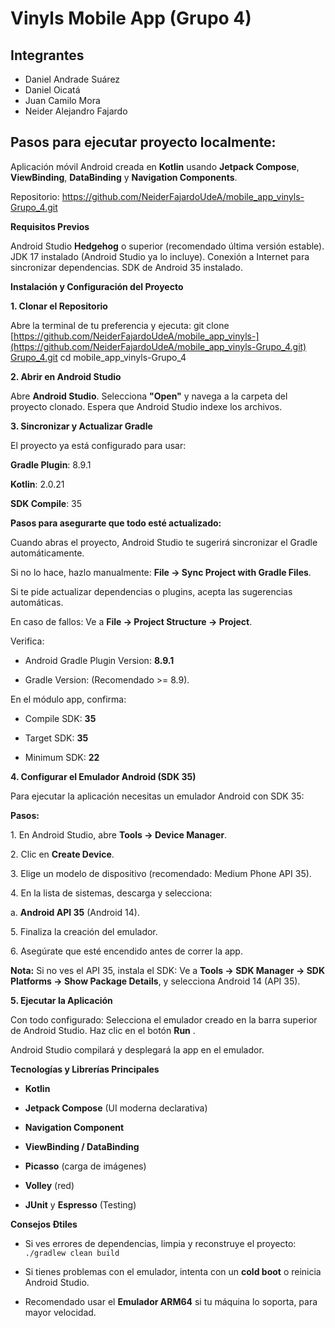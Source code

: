 # **Vinyls Mobile App (Grupo 4)**
## Integrantes
- Daniel Andrade Suárez
- Daniel Oicatá
- Juan Camilo Mora
- Neider Alejandro Fajardo

## Pasos para ejecutar proyecto localmente:

Aplicación móvil Android creada en **Kotlin** usando **Jetpack Compose**, **ViewBinding**, **DataBinding** y **Navigation Components**.

Repositorio: https://github.com/NeiderFajardoUdeA/mobile_app_vinyls-Grupo_4.git

**Requisitos Previos**

Android Studio **Hedgehog** o superior (recomendado última versión estable).
JDK 17 instalado (Android Studio ya lo incluye).
Conexión a Internet para sincronizar dependencias.
SDK de Android 35 instalado.

**Instalación y Configuración del Proyecto**

**1. Clonar el Repositorio**

Abre la terminal de tu preferencia y ejecuta:
git clone [https://github.com/NeiderFajardoUdeA/mobile_app_vinyls-](https://github.com/NeiderFajardoUdeA/mobile_app_vinyls-Grupo_4.git) 
[Grupo_4.git](https://github.com/NeiderFajardoUdeA/mobile_app_vinyls-Grupo_4.git) cd mobile\_app\_vinyls-Grupo\_4

**2. Abrir en Android Studio**

Abre **Android Studio**.
Selecciona **"Open"** y navega a la carpeta del proyecto clonado. Espera que Android Studio indexe los archivos.

**3. Sincronizar y Actualizar Gradle**

El proyecto ya está configurado para usar:

**Gradle Plugin**: 8.9.1

**Kotlin**: 2.0.21

**SDK Compile**: 35

**Pasos para asegurarte que todo esté actualizado:**

Cuando abras el proyecto, Android Studio te sugerirá sincronizar el Gradle automáticamente. 

Si no lo hace, hazlo manualmente: **File → Sync Project with Gradle Files**.

Si te pide actualizar dependencias o plugins, acepta las sugerencias automáticas.

En caso de fallos: Ve a **File → Project Structure → Project**.

Verifica:

- Android Gradle Plugin Version: **8.9.1**

- Gradle Version: (Recomendado >= 8.9).

En el módulo app, confirma:

- Compile SDK: **35**

- Target SDK: **35**

- Minimum SDK: **22**

**4. Configurar el Emulador Android (SDK 35)**

Para ejecutar la aplicación necesitas un emulador Android con SDK 35:

**Pasos:**

1\. En Android Studio, abre **Tools → Device Manager**.

2\. Clic en **Create Device**.

3\. Elige un modelo de dispositivo (recomendado: Medium Phone API 35).

4\. En la lista de sistemas, descarga y selecciona:

a. **Android API 35** (Android 14).

5\. Finaliza la creación del emulador.

6\. Asegúrate que esté encendido antes de correr la app.

**Nota:** Si no ves el API 35, instala el SDK: Ve a **Tools → SDK Manager → SDK Platforms → Show Package Details**, y selecciona Android 14 (API 35).

**5. Ejecutar la Aplicación**

Con todo configurado: Selecciona el emulador creado en la barra superior de Android Studio. Haz clic en el botón **Run** .

Android Studio compilará y desplegará la app en el emulador.

**Tecnologías y Librerías Principales**

- **Kotlin**

- **Jetpack Compose** (UI moderna declarativa)

- **Navigation Component**

- **ViewBinding / DataBinding**

- **Picasso** (carga de imágenes)

- **Volley** (red)

- **JUnit** y **Espresso** (Testing)

**Consejos Ðtiles**

- Si ves errores de dependencias, limpia y reconstruye el proyecto: `./gradlew clean build`

- Si tienes problemas con el emulador, intenta con un **cold boot** o reinicia Android Studio.

- Recomendado usar el **Emulador ARM64** si tu máquina lo soporta, para mayor velocidad.
